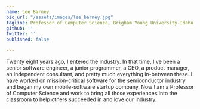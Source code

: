 ```yaml
---
name: Lee Barney
pic_url: "/assets/images/lee_barney.jpg"
tagline: Professor of Computer Science, Brigham Young University-Idaho
github: ''
twitter: ''
published: false

---
```

Twenty eight years ago, I entered the industry. In that time, I've been a senior software engineer, a junior programmer, a CEO, a product manager, an independent consultant, and pretty much everything in-between these. I have worked on mission-critical software for the semiconductor industry and began my own mobile-software startup company. Now I am a Professor of Computer Science and work to bring all those experiences into the classroom to help others succeeded in and love our industry.